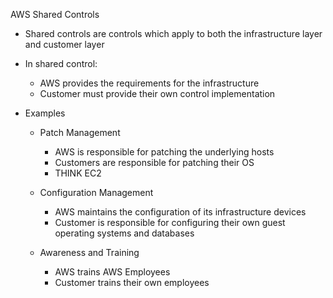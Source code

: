 AWS Shared Controls

- Shared controls are controls which apply to both the infrastructure layer and customer layer
- In shared control:
    
    - AWS provides the requirements for the infrastructure
    - Customer must provide their own control implementation
- Examples
    
    - Patch Management
        
        - AWS is responsible for patching the underlying hosts
        - Customers are responsible for patching their OS
        - THINK EC2
    - Configuration Management
        
        - AWS maintains the configuration of its infrastructure devices
        - Customer is responsible for configuring their own guest operating systems and databases
    - Awareness and Training
        
        - AWS trains AWS Employees
        - Customer trains their own employees